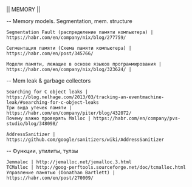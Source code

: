 
|| MEMORY ||

-- Memory models. Segmentation, mem. structure
    
    Segmentation Fault (распределение памяти компьютера) | https://habr.com/en/company/nix/blog/277759/
    
    Сегментация памяти (Схема памяти компьютера) | https://habr.com/en/post/345766/
    
    Модели памяти, лежащие в основе языков программирования | https://habr.com/en/company/nix/blog/323624/ |
    

-- Mem leak & garbage collectors
    
    Searching for C object leaks | https://blog.nelhage.com/2013/03/tracking-an-eventmachine-leak/#searching-for-c-object-leaks
    Три вида утечек памяти | https://habr.com/en/company/piter/blog/432072/
    Почему важно проверять Malloc | https://habr.com/en/company/pvs-studio/blog/348098/
    
    AddressSanitizer | https://github.com/google/sanitizers/wiki/AddressSanitizer


-- Функции, утилиты, тулзы
    
    Jemmaloc | http://jemalloc.net/jemalloc.3.html
    TCMalloc | http://goog-perftools.sourceforge.net/doc/tcmalloc.html
    Управление памятью (Оonathan Bartlett) | https://habr.com/en/post/270009/

    
